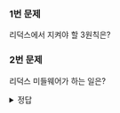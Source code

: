 ### 1번 문제

리덕스에서 지켜야 할 3원칙은?

### 2번 문제

리덕스 미들웨어가 하는 일은?

<details>
<summary>정답</summary>
1번 문제 정답 : 단일 스토어, 읽기 전용 상태, 리듀서는 순수한 함수

2번 문제 정답 : 리덕스에서 액션이 디스패치되어 리듀서에서 처리되기 전에 지정된 작업을 한다.

</details>
